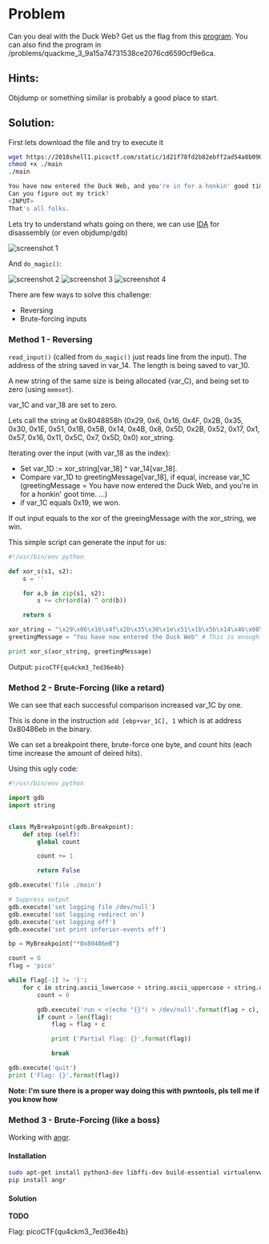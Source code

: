 # Problem
Can you deal with the Duck Web? Get us the flag from this [program](https://2018shell1.picoctf.com/static/1d21f78fd2b82ebff2ad54a8b09081c8/main). You can also find the program in /problems/quackme_3_9a15a74731538ce2076cd6590cf9e6ca.

## Hints:
Objdump or something similar is probably a good place to start.

## Solution:
First lets download the file and try to execute it
```bash
wget https://2018shell1.picoctf.com/static/1d21f78fd2b82ebff2ad54a8b09081c8/main
chmod +x ./main
./main

You have now entered the Duck Web, and you're in for a honkin' good time.
Can you figure out my trick?
<INPUT>
That's all folks.
```

Lets try to understand whats going on there, we can use [IDA](https://www.hex-rays.com/products/ida/) for disassembly (or even objdump/gdb)

![screenshot 1](./screenshot-1.png)

And ```do_magic()```:

![screenshot 2](./screenshot-2.png)
![screenshot 3](./screenshot-3.png)
![screenshot 4](./screenshot-4.png)

There are few ways to solve this challenge:
* Reversing
* Brute-forcing inputs

### Method 1 - Reversing
```read_input()``` (called from ```do_magic()``` just reads line from the input). The address of the string saved in var_14. The length is being saved to var_10.

A new string of the same size is being allocated (var_C), and being set to zero (using ```memset```).

var_1C and var_18 are set to zero.

Lets call the string at 0x8048858h (0x29, 0x6, 0x16, 0x4F, 0x2B, 0x35, 0x30, 0x1E, 0x51, 0x1B, 0x5B, 0x14, 0x4B, 0x8, 0x5D, 0x2B, 0x52, 0x17, 0x1, 0x57, 0x16, 0x11, 0x5C, 0x7, 0x5D, 0x0) xor_string.

Iterating over the input (with var_18 as the index):
* Set var_1D := xor_string[var_18] ^ var_14[var_18].
* Compare var_1D to greetingMessage[var_18], if equal, increase var_1C (greetingMessage = You have now entered the Duck Web, and you're in for a honkin' goot time. ...)
* if var_1C equals 0x19, we won.

If out input equals to the xor of the greeingMessage with the xor_string, we win.

This simple script can generate the input for us:
```python
#!/usr/bin/env python

def xor_s(s1, s2):
	s = ''

	for a,b in zip(s1, s2):
		s += chr(ord(a) ^ ord(b))

	return s

xor_string = "\x29\x06\x16\x4f\x2b\x35\x30\x1e\x51\x1b\x5b\x14\x4b\x08\x5d\x2b\x52\x17\x01\x57\x16\x11\x5c\x07\x5d\x00"
greetingMessage = "You have now entered the Duck Web" # This is enough for our purpose

print xor_s(xor_string, greetingMessage)
```

Output: ```picoCTF{qu4ckm3_7ed36e4b}```

### Method 2 - Brute-Forcing (like a retard)
We can see that each successful comparison increased var_1C by one. 

This is done in the instruction ```add [ebp+var_1C], 1``` which is at address 0x80486eb in the binary.

We can set a breakpoint there, brute-force one byte, and count hits (each time increase the amount of deired hits).

Using this ugly code:
```python
#!/usr/bin/env python

import gdb
import string


class MyBreakpoint(gdb.Breakpoint):
    def stop (self):
        global count

        count += 1

        return False

gdb.execute('file ./main')

# Suppress output
gdb.execute('set logging file /dev/null')
gdb.execute('set logging redirect on')
gdb.execute('set logging off')
gdb.execute('set print inferior-events off')

bp = MyBreakpoint("*0x80486eB")

count = 0
flag = 'pico'

while flag[-1] != '}':
	for c in string.ascii_lowercase + string.ascii_uppercase + string.digits + '!@#$%^&*(){}_':
		count = 0

		gdb.execute('run < <(echo "{}") > /dev/null'.format(flag + c), to_string=True)
		if count > len(flag):
			flag = flag + c

			print ('Partial flag: {}'.format(flag))

			break

gdb.execute('quit')
print ('Flag: {}'.format(flag))
```

**Note: I'm sure there is a proper way doing this with pwntools, pls tell me if you know how**

### Method 3 - Brute-Forcing (like a boss)
Working with [angr](https://github.com/angr).

#### Installation
```bash
sudo apt-get install python3-dev libffi-dev build-essential virtualenvwrapper
pip install angr
```
#### Solution
**TODO**

Flag: picoCTF{qu4ckm3_7ed36e4b}
